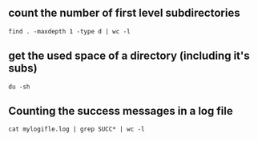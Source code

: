 ## count the number of first level subdirectories 
```
find . -maxdepth 1 -type d | wc -l
```

## get the used space of a directory (including it's subs)
```
du -sh 
```

## Counting the success messages in a log file
```
cat mylogifle.log | grep SUCC* | wc -l
```